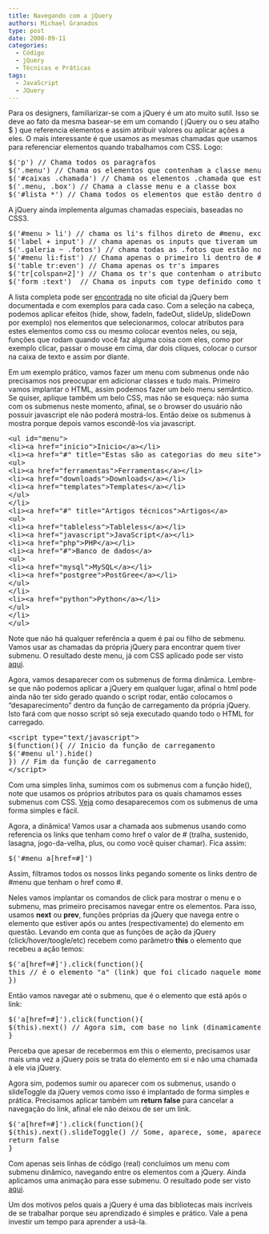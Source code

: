```yaml
---
title: Navegando com a jQuery
authors: Michael Granados
type: post
date: 2008-09-11
categories:
  - Código
  - jQuery
  - Técnicas e Práticas
tags:
  - JavaScript
  - JQuery
---
```

Para os designers, familiarizar-se com a jQuery é um ato muito sutil. Isso se deve ao fato da mesma basear-se em um comando ( jQuery ou o seu atalho $ ) que referencia elementos e assim atribuir valores ou aplicar ações a eles. O mais interessante é que usamos as mesmas chamadas que usamos para referenciar elementos quando trabalhamos com CSS. Logo:
<!--more-->

<pre>$('p') // Chama todos os paragrafos
$('.menu') // Chama os elementos que contenham a classe menu
$('#caixas .chamada') // Chama os elementos .chamada que estão dentro de #caixas
$('.menu, .box') // Chama a classe menu e a classe box
$('#lista *') // Chama todos os elementos que estão dentro de #lista</pre>


A jQuery ainda implementa algumas chamadas especiais, baseadas no CSS3.

<pre>$('#menu &gt; li') // chama os li's filhos direto de #menu, exclui #menu li li
$('label + input') // chama apenas os inputs que tiveram um label antes &lt;label&gt;&lt;/label&gt; &lt;input /&gt;
$('.galeria ~ .fotos') // chama todas as .fotos que estão no mesmo nivel e após .galeria
$('#menu li:fist') // Chama apenas o primeiro li dentro de #menu
$('table tr:even') // Chama apenas os tr's impares
$('tr[colspan=2]') // Chama os tr's que contenham o atributo colspan definido como 2
$('form :text')  // Chama os inputs com type definido como text, caixas de texto</pre>

A lista completa pode ser [encontrada][1] no site oficial da jQuery bem documentada e com exemplos para cada caso. Com a seleção na cabeça, podemos aplicar efeitos (hide, show, fadeIn, fadeOut, slideUp, slideDown por exemplo) nos elementos que selecionarmos, colocar atributos para estes elementos como css ou mesmo colocar eventos neles, ou seja, funções que rodam quando você faz alguma coisa com eles, como por exemplo clicar, passar o mouse em cima, dar dois cliques, colocar o cursor na caixa de texto e assim por diante.

Em um exemplo prático, vamos fazer um menu com submenus onde não precisamos nos preocupar em adicionar classes e tudo mais. Primeiro vamos implantar o HTML, assim podemos fazer um belo menu semântico. Se quiser, aplique também um belo CSS, mas não se esqueça: não suma com os submenus neste momento, afinal, se o browser do usuário não possuir javascript ele não poderá mostrá-los. Então deixe os submenus à mostra porque depois vamos escondê-los via javascript.

<pre>&lt;ul id="menu"&gt;
&lt;li&gt;&lt;a href="inicio"&gt;Inicio&lt;/a&gt;&lt;/li&gt;
&lt;li&gt;&lt;a href="#" title="Estas são as categorias do meu site"&gt;Categorias&lt;/a&gt;
&lt;ul&gt;
&lt;li&gt;&lt;a href="ferramentas"&gt;Ferramentas&lt;/a&gt;&lt;/li&gt;
&lt;li&gt;&lt;a href="downloads"&gt;Downloads&lt;/a&gt;&lt;/li&gt;
&lt;li&gt;&lt;a href="templates"&gt;Templates&lt;/a&gt;&lt;/li&gt;
&lt;/ul&gt;
&lt;/li&gt;
&lt;li&gt;&lt;a href="#" title="Artigos técnicos"&gt;Artigos&lt;/a&gt;
&lt;ul&gt;
&lt;li&gt;&lt;a href="tableless"&gt;Tableless&lt;/a&gt;&lt;/li&gt;
&lt;li&gt;&lt;a href="javascript"&gt;JavaScript&lt;/a&gt;&lt;/li&gt;
&lt;li&gt;&lt;a href="php"&gt;PHP&lt;/a&gt;&lt;/li&gt;
&lt;li&gt;&lt;a href="#"&gt;Banco de dados&lt;/a&gt;
&lt;ul&gt;
&lt;li&gt;&lt;a href="mysql"&gt;MySQL&lt;/a&gt;&lt;/li&gt;
&lt;li&gt;&lt;a href="postgree"&gt;PostGree&lt;/a&gt;&lt;/li&gt;
&lt;/ul&gt;
&lt;/li&gt;
&lt;li&gt;&lt;a href="python"&gt;Python&lt;/a&gt;&lt;/li&gt;
&lt;/ul&gt;
&lt;/li&gt;
&lt;/ul&gt;</pre>

Note que não há qualquer referência a quem é pai ou filho de sebmenu. Vamos usar as chamadas da própria jQuery para encontrar quem tiver submenu. O resultado deste menu, já com CSS aplicado pode ser visto [aqui][2].

Agora, vamos desaparecer com os submenus de forma dinâmica. Lembre-se que não podemos aplicar a jQuery em qualquer lugar, afinal o html pode ainda não ter sido gerado quando o script rodar, então colocamos o &#8220;desaparecimento&#8221; dentro da função de carregamento da própria jQuery. Isto fará com que nosso script só seja executado quando todo o HTML for carregado.

<pre>&lt;script type="text/javascript"&gt;
$(function(){ // Inicio da função de carregamento
$('#menu ul').hide()
}) // Fim da função de carregamento
&lt;/script&gt;</pre>

Com uma simples linha, sumimos com os submenus com a função hide(), note que usamos os próprios atributos para os quais chamamos esses submenus com CSS. [Veja][3] como desaparecemos com os submenus de uma forma simples e fácil.

Agora, a dinâmica! Vamos usar a chamada aos submenus usando como referencia os links que tenham como href o valor de # (tralha, sustenido, lasagna, jogo-da-velha, plus, ou como você quiser chamar). Fica assim:

<pre>$('#menu a[href=#]')</pre>

Assim, filtramos todos os nossos links pegando somente os links dentro de #menu que tenham o href como #.

Neles vamos implantar os comandos de click para mostrar o menu e o submenu, mas primeiro precisamos navegar entre os elementos. Para isso, usamos **next** ou **prev**, funções próprias da jQuery que navega entre o elemento que estiver após ou antes (respectivamente) do elemento em questão. Levando em conta que as funções de ação da jQuery (click/hover/toogle/etc) recebem como parâmetro **this** o elemento que recebeu a ação temos:

<pre>$('a[href=#]').click(function(){
this // é o elemento "a" (link) que foi clicado naquele momento
})</pre>

Então vamos navegar até o submenu, que é o elemento que está após o link:

<pre>$('a[href=#]').click(function(){
$(this).next() // Agora sim, com base no link (dinamicamente) temos o submenu
}</pre>

Perceba que apesar de recebermos em this o elemento, precisamos usar mais uma vez a jQuery pois se trata do elemento em si e não uma chamada à ele via jQuery.

Agora sim, podemos sumir ou aparecer com os submenus, usando o slideToggle da jQuery vemos como isso é implantado de forma simples e prática. Precisamos aplicar também um **return false** para cancelar a navegação do link, afinal ele não deixou de ser um link.

<pre>$('a[href=#]').click(function(){
$(this).next().slideToggle() // Some, aparece, some, aparece, incrivelmente simples com a jQuery
return false
}</pre>

Com apenas seis linhas de código (real) concluímos um menu com submenu dinâmico, navegando entre os elementos com a jQuery. Ainda aplicamos uma animação para esse submenu. O resultado pode ser visto [aqui][4].

Um dos motivos pelos quais a jQuery é uma das bibliotecas mais incríveis de se trabalhar porque seu aprendizado é simples e prático. Vale a pena investir um tempo para aprender a usá-la.

 [1]: http://docs.jquery.com/Selectors "Selectores da jQuery"
 [2]: http://dgmike.com.br/tableless/jquery/menu-submenu-parte1.html "Aplicação do HTML e JavaScript ao menu com submenu"
 [3]: http://dgmike.com.br/tableless/jquery/menu-submenu-parte2.html "Sumindo com os submenus com uma linha de código"
 [4]: http://dgmike.com.br/tableless/jquery/menu-submenu-parte3.html "Versão final do menu com submenu dinâmico"